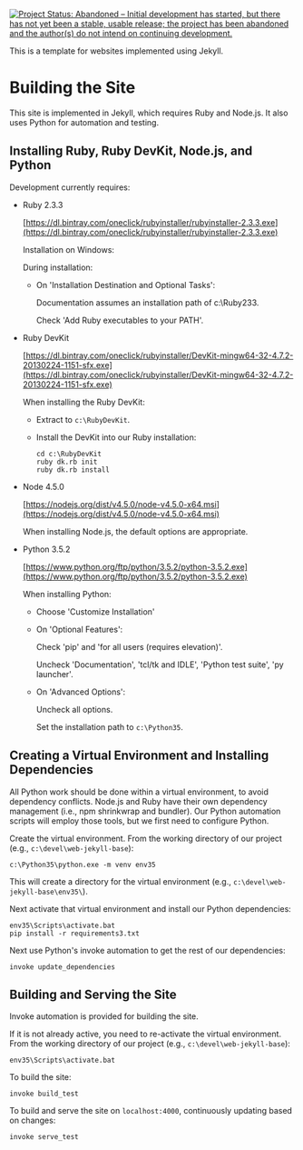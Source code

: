[![Project Status: Abandoned – Initial development has started, but there has not yet been a stable, usable release; the project has been abandoned and the author(s) do not intend on continuing development.](https://www.repostatus.org/badges/latest/abandoned.svg)](https://www.repostatus.org/#abandoned)

This is a template for websites implemented using Jekyll.

# Building the Site

This site is implemented in Jekyll, which requires Ruby and Node.js. It also uses Python for automation and testing.

## Installing Ruby, Ruby DevKit, Node.js, and Python

Development currently requires:

- Ruby 2.3.3

  [https://dl.bintray.com/oneclick/rubyinstaller/rubyinstaller-2.3.3.exe](https://dl.bintray.com/oneclick/rubyinstaller/rubyinstaller-2.3.3.exe)

  Installation on Windows:

  During installation:

  - On 'Installation Destination and Optional Tasks':

    Documentation assumes an installation path of c:\Ruby233.

    Check 'Add Ruby executables to your PATH'.

- Ruby DevKit

  [https://dl.bintray.com/oneclick/rubyinstaller/DevKit-mingw64-32-4.7.2-20130224-1151-sfx.exe](https://dl.bintray.com/oneclick/rubyinstaller/DevKit-mingw64-32-4.7.2-20130224-1151-sfx.exe)

  When installing the Ruby DevKit:

  - Extract to `c:\RubyDevKit`.

  - Install the DevKit into our Ruby installation:

    ~~~
    cd c:\RubyDevKit
    ruby dk.rb init
    ruby dk.rb install
    ~~~

- Node 4.5.0

  [https://nodejs.org/dist/v4.5.0/node-v4.5.0-x64.msi](https://nodejs.org/dist/v4.5.0/node-v4.5.0-x64.msi)

  When installing Node.js, the default options are appropriate.

- Python 3.5.2

  [https://www.python.org/ftp/python/3.5.2/python-3.5.2.exe](https://www.python.org/ftp/python/3.5.2/python-3.5.2.exe)

  When installing Python:

  - Choose 'Customize Installation'
  - On 'Optional Features':

    Check 'pip' and 'for all users (requires elevation)'.

    Uncheck 'Documentation', 'tcl/tk and IDLE', 'Python test suite', 'py launcher'.

  - On 'Advanced Options':

    Uncheck all options.

    Set the installation path to `c:\Python35`.

## Creating a Virtual Environment and Installing Dependencies

All Python work should be done within a virtual environment, to avoid dependency conflicts.
Node.js and Ruby have their own dependency management (i.e., npm shrinkwrap and bundler).
Our Python automation scripts will employ those tools, but we first need to configure Python.

Create the virtual environment. From the working directory of our project (e.g., `c:\devel\web-jekyll-base`):

    c:\Python35\python.exe -m venv env35

This will create a directory for the virtual environment (e.g., `c:\devel\web-jekyll-base\env35\`).

Next activate that virtual environment and install our Python dependencies:

    env35\Scripts\activate.bat
    pip install -r requirements3.txt

Next use Python's invoke automation to get the rest of our dependencies:

    invoke update_dependencies

## Building and Serving the Site

Invoke automation is provided for building the site.

If it is not already active, you need to re-activate the virtual environment.
From the working directory of our project (e.g., `c:\devel\web-jekyll-base`):

    env35\Scripts\activate.bat

To build the site:

    invoke build_test

To build and serve the site on `localhost:4000`, continuously updating based on changes:

    invoke serve_test
